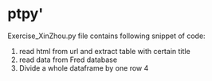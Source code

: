 # ptpy'

Exercise_XinZhou.py file contains following snippet of code:
  1. read html from url and extract table with certain title
  2. read data from Fred database
  3. Divide a whole dataframe by one row
  4
